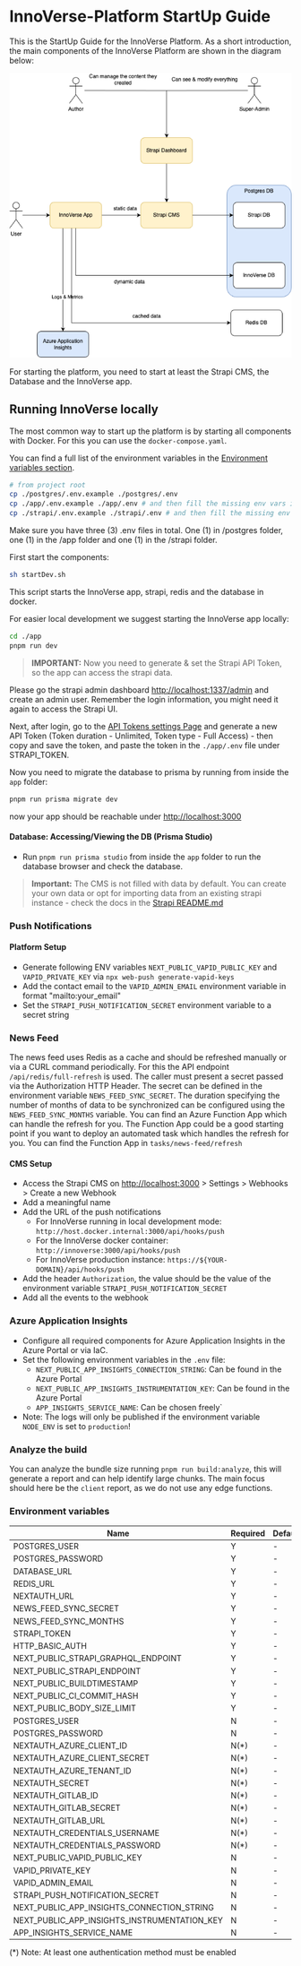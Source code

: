 # InnoVerse-Platform StartUp Guide

This is the StartUp Guide for the InnoVerse Platform.
As a short introduction, the main components of the InnoVerse Platform are shown in the diagram below:

![arch](../innoplatform.png)

For starting the platform, you need to start at least the Strapi CMS, the Database and the InnoVerse app.

## Running InnoVerse locally

The most common way to start up the platform is by starting all components with Docker.
For this you can use the `docker-compose.yaml`.

You can find a full list of the environment variables in the [Environment variables section](#environment-variables).

```bash
# from project root
cp ./postgres/.env.example ./postgres/.env
cp ./app/.env.example ./app/.env # and then fill the missing env vars in /app
cp ./strapi/.env.example ./strapi/.env # and then fill the missing env vars in /strapi
```

Make sure you have three (3) .env files in total. One (1) in /postgres folder, one (1) in the /app folder and one (1) in the
/strapi folder.

First start the components:

```bash
sh startDev.sh
```

This script starts the InnoVerse app, strapi, redis and the database in docker.

For easier local development we suggest starting the InnoVerse app locally:

```bash
cd ./app
pnpm run dev
```

> **IMPORTANT:**
> Now you need to generate & set the Strapi API Token, so the app can access the strapi data.

Please go the strapi admin dashboard [http://localhost:1337/admin](http://localhost:1337/admin) and create an admin
user. Remember the login information, you might need it again to access the Strapi UI.

Next, after login, go to the [API Tokens settings Page](http://localhost:1337/admin/settings/api-tokens) and generate a
new API Token (Token duration - Unlimited, Token type - Full Access) - then copy and save the token, and paste the token
in the `./app/.env` file under STRAPI_TOKEN.

Now you need to migrate the database to prisma by running from inside the `app` folder:

```bash
pnpm run prisma migrate dev
```

now your app should be reachable under [http://localhost:3000](http://localhost:3000)

#### Database: Accessing/Viewing the DB (Prisma Studio)

- Run `pnpm run prisma studio` from inside the `app` folder to run the database browser and check the database.

> **Important:**
> The CMS is not filled with data by default. You can create your own data or opt for importing data from an existing
> strapi instance - check the docs in the [Strapi README.md](/strapi/README.md##Export&Import)

### Push Notifications

#### Platform Setup

- Generate following ENV variables `NEXT_PUBLIC_VAPID_PUBLIC_KEY` and `VAPID_PRIVATE_KEY`
  via `npx web-push generate-vapid-keys`
- Add the contact email to the `VAPID_ADMIN_EMAIL` environment variable in format "mailto:your_email"
- Set the `STRAPI_PUSH_NOTIFICATION_SECRET` environment variable to a secret string

### News Feed

The news feed uses Redis as a cache and should be refreshed manually or via a CURL command periodically. For this the API endpoint `/api/redis/full-refresh` is used. The caller must present a secret passed via the Authorization HTTP Header.
The secret can be defined in the environment variable `NEWS_FEED_SYNC_SECRET`. The duration specifying the number of months of data to be synchronized can be configured using the `NEWS_FEED_SYNC_MONTHS` variable.
You can find an Azure Function App which can handle the refresh for you. The Function App could be a good starting point if you want to deploy an automated task which handles the refresh for you. You can find the Function App in `tasks/news-feed/refresh`

#### CMS Setup

- Access the Strapi CMS on [http://localhost:3000](http://localhost:3000) > Settings > Webhooks > Create a new Webhook
- Add a meaningful name
- Add the URL of the push notifications
  - For InnoVerse running in local development mode: `http://host.docker.internal:3000/api/hooks/push`
  - For the InnoVerse docker container: `http://innoverse:3000/api/hooks/push`
  - For InnoVerse production instance: `https://${YOUR-DOMAIN}/api/hooks/push`
- Add the header `Authorization`, the value should be the value of the environment
  variable `STRAPI_PUSH_NOTIFICATION_SECRET`
- Add all the events to the webhook

### Azure Application Insights

- Configure all required components for Azure Application Insights in the Azure Portal or via IaC.
- Set the following environment variables in the `.env` file:
  - `NEXT_PUBLIC_APP_INSIGHTS_CONNECTION_STRING`: Can be found in the Azure Portal
  - `NEXT_PUBLIC_APP_INSIGHTS_INSTRUMENTATION_KEY`: Can be found in the Azure Portal
  - `APP_INSIGHTS_SERVICE_NAME`: Can be chosen freely`
- Note: The logs will only be published if the environment variable `NODE_ENV` is set to `production`!

### Analyze the build

You can analyze the bundle size running `pnpm run build:analyze`, this will generate a report and can help identify large chunks.
The main focus should here be the `client` report, as we do not use any edge functions.

### Environment variables

| Name                                         | Required | Default | Stage     | Component |
| -------------------------------------------- | -------- | ------- | --------- | --------- |
| POSTGRES_USER                                | Y        | -       | Runtime   | Strapi    |
| POSTGRES_PASSWORD                            | Y        | -       | Runtime   | Strapi    |
| DATABASE_URL                                 | Y        | -       | Runtime   | Innoverse |
| REDIS_URL                                    | Y        | -       | Runtime   | Innoverse |
| NEXTAUTH_URL                                 | Y        | -       | Runtime   | Innoverse |
| NEWS_FEED_SYNC_SECRET                        | Y        | -       | Runtime   | Innoverse |
| NEWS_FEED_SYNC_MONTHS                        | Y        | -       | Runtime   | Innoverse |
| STRAPI_TOKEN                                 | Y        | -       | Runtime   | Innoverse |
| HTTP_BASIC_AUTH                              | Y        | -       | Runtime   | Innoverse |
| NEXT_PUBLIC_STRAPI_GRAPHQL_ENDPOINT          | Y        | -       | Buildtime | Innoverse |
| NEXT_PUBLIC_STRAPI_ENDPOINT                  | Y        | -       | Buildtime | Innoverse |
| NEXT_PUBLIC_BUILDTIMESTAMP                   | Y        | -       | Buildtime | Innoverse |
| NEXT_PUBLIC_CI_COMMIT_HASH                   | Y        | -       | Buildtime | Innoverse |
| NEXT_PUBLIC_BODY_SIZE_LIMIT                  | Y        | -       | Buildtime | Innoverse |
| POSTGRES_USER                                | N        | -       | Runtime   | Innoverse |
| POSTGRES_PASSWORD                            | N        | -       | Runtime   | Innoverse |
| NEXTAUTH_AZURE_CLIENT_ID                     | N(\*)    | -       | Runtime   | Innoverse |
| NEXTAUTH_AZURE_CLIENT_SECRET                 | N(\*)    | -       | Runtime   | Innoverse |
| NEXTAUTH_AZURE_TENANT_ID                     | N(\*)    | -       | Runtime   | Innoverse |
| NEXTAUTH_SECRET                              | N(\*)    | -       | Runtime   | Innoverse |
| NEXTAUTH_GITLAB_ID                           | N(\*)    | -       | Runtime   | Innoverse |
| NEXTAUTH_GITLAB_SECRET                       | N(\*)    | -       | Runtime   | Innoverse |
| NEXTAUTH_GITLAB_URL                          | N(\*)    | -       | Runtime   | Innoverse |
| NEXTAUTH_CREDENTIALS_USERNAME                | N(\*)    | -       | Runtime   | Innoverse |
| NEXTAUTH_CREDENTIALS_PASSWORD                | N(\*)    | -       | Runtime   | Innoverse |
| NEXT_PUBLIC_VAPID_PUBLIC_KEY                 | N        | -       | Buildtime | Innoverse |
| VAPID_PRIVATE_KEY                            | N        | -       | Runtime   | Innoverse |
| VAPID_ADMIN_EMAIL                            | N        | -       | Runtime   | Innoverse |
| STRAPI_PUSH_NOTIFICATION_SECRET              | N        | -       | Runtime   | Innoverse |
| NEXT_PUBLIC_APP_INSIGHTS_CONNECTION_STRING   | N        | -       | Buildtime | Innoverse |
| NEXT_PUBLIC_APP_INSIGHTS_INSTRUMENTATION_KEY | N        | -       | Buildtime | Innoverse |
| APP_INSIGHTS_SERVICE_NAME                    | N        | -       | Runtime   | Innoverse |

(\*) Note: At least one authentication method must be enabled
